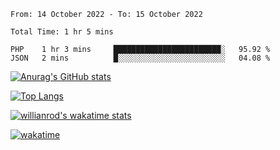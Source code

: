 <!--### Hi there 👋-->

<!--
**treevel/treevel** is a ✨ _special_ ✨ repository because its `README.md` (this file) appears on your GitHub profile.

Here are some ideas to get you started:

- 🔭 I’m currently working on ...
- 🌱 I’m currently learning ...
- 👯 I’m looking to collaborate on ...
- 🤔 I’m looking for help with ...
- 💬 Ask me about ...
- 📫 How to reach me: ...
- 😄 Pronouns: ...
- ⚡ Fun fact: ...
-->

<!--START_SECTION:waka-->

```text
From: 14 October 2022 - To: 15 October 2022

Total Time: 1 hr 5 mins

PHP    1 hr 3 mins     ████████████████████████░   95.92 %
JSON   2 mins          █░░░░░░░░░░░░░░░░░░░░░░░░   04.08 %
```

<!--END_SECTION:waka-->

<!-- GitHub Stats Card-->
[![Anurag's GitHub stats](https://github-readme-stats.vercel.app/api?username=treevel&show_icons=true&theme=monokai)](https://github.com/anuraghazra/github-readme-stats&count_private=true&show_icons=true)

<!-- Top Languages Card-->
[![Top Langs](https://github-readme-stats.vercel.app/api/top-langs/?username=treevel&layout=compact)](https://github.com/anuraghazra/github-readme-stats)

<!-- Waka time-->
[![willianrod's wakatime stats](https://github-readme-stats.vercel.app/api/wakatime?username=treevel)](https://github.com/anuraghazra/github-readme-stats)

[![wakatime](https://wakatime.com/badge/user/1febe668-e1b5-4c98-9716-e6a4c3225ac6.svg)](https://wakatime.com/@1febe668-e1b5-4c98-9716-e6a4c3225ac6)

